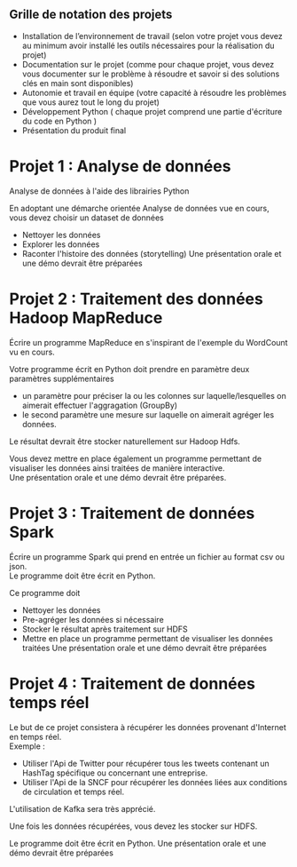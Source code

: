 ##  Grille de notation des projets

- Installation de l’environnement de travail (selon votre projet vous devez au minimum avoir installé les outils nécessaires pour la réalisation du  projet)
- Documentation sur le projet (comme pour chaque projet, vous devez vous documenter sur le problème à résoudre et savoir si des solutions clés en main sont disponibles) 
- Autonomie et travail en équipe (votre capacité à résoudre les problèmes que vous aurez tout le long du projet) 
- Développement Python ( chaque projet comprend une partie d'écriture du code en Python ) 
- Présentation du produit final 

# Projet 1 : Analyse de données

Analyse de données à l'aide des librairies Python

En adoptant une démarche orientée Analyse de données vue en cours, vous devez choisir un dataset de données
- Nettoyer les données
- Explorer les données
- Raconter l'histoire des données (storytelling)
Une présentation orale et une démo devrait être préparées

# Projet 2 : Traitement des données Hadoop MapReduce

Écrire un programme MapReduce en s'inspirant de l'exemple du WordCount vu en cours.    

Votre programme écrit en Python doit prendre en paramètre deux paramètres supplémentaires 
  - un paramètre pour préciser la ou les colonnes sur laquelle/lesquelles on aimerait effectuer l'aggragation (GroupBy) 
  -  le second paramètre une mesure sur laquelle on aimerait agréger les données. 

Le résultat devrait être stocker naturellement sur Hadoop Hdfs.    

Vous devez mettre en place également un programme permettant de visualiser les données ainsi traitées de manière interactive.    
Une présentation orale et une démo devrait être préparées.   


# Projet 3 : Traitement de données Spark

Écrire un programme Spark qui prend en entrée un fichier au format csv ou json.    
Le programme doit être écrit en Python.    

Ce programme doit 
- Nettoyer les données
- Pre-agréger les données si nécessaire
- Stocker le résultat après traitement sur HDFS
- Mettre en place un programme permettant de visualiser les données traitées
Une présentation orale et une démo devrait être préparées

# Projet 4 : Traitement de données temps réel

Le but de ce projet consistera à récupérer les données provenant d'Internet en temps réel.    
Exemple : 

- Utiliser l'Api de Twitter pour récupérer tous les tweets contenant un HashTag spécifique ou concernant une entreprise. 
- Utiliser l'Api de la SNCF pour récupérer les données liées aux conditions de circulation et  temps réel. 

L'utilisation de Kafka sera très apprécié.    

Une fois les données récupérées, vous devez les stocker sur HDFS. 

Le programme doit être écrit en Python. 
Une présentation orale et une démo devrait être préparées




